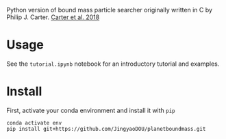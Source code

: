 Python version of bound mass particle searcher originally written in C by Philip J. Carter. [Carter et al. 2018](https://ui.adsabs.harvard.edu/abs/2018E&PSL.484..276C/abstract)

Usage
======
See the `tutorial.ipynb` notebook for an introductory tutorial and examples.

Install
=======
First, activate your conda environment and install it with `pip`
```Shell
conda activate env
pip install git+https://github.com/JingyaoDOU/planetboundmass.git
```

